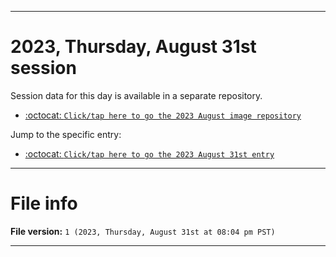 
***

# 2023, Thursday, August 31st session

Session data for this day is available in a separate repository.

- [:octocat: `Click/tap here to go the 2023 August image repository`](https://github.com/seanpm2001/SeansLifeArchive_Images_ModernSmurfsVillage_Y2023_V1/)

Jump to the specific entry:

- [:octocat: `Click/tap here to go the 2023 August 31st entry`](https://github.com/seanpm2001/SeansLifeArchive_Images_ModernSmurfsVillage_Y2023_V1/tree/SeansLifeArchive_ModernSmurfsVillage_Y2023_V1_Main-dev/08_August/31/)

***

# File info

**File version:** `1 (2023, Thursday, August 31st at 08:04 pm PST)`

***
